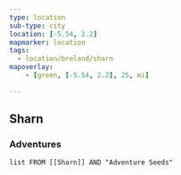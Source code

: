 ```yaml
---
type: location
sub-type: city
location: [-5.54, 2.2]
mapmarker: location
tags:
  - location/breland/sharn
mapoverlay:
	- [green, [-5.54, 2.2], 25, mi]

---
```


## Sharn

### Adventures
```dataview
list FROM [[Sharn]] AND "Adventure Seeds"
```